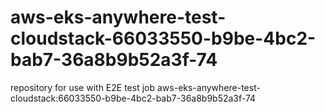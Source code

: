 # aws-eks-anywhere-test-cloudstack-66033550-b9be-4bc2-bab7-36a8b9b52a3f-74
repository for use with E2E test job aws-eks-anywhere-test-cloudstack:66033550-b9be-4bc2-bab7-36a8b9b52a3f-74
